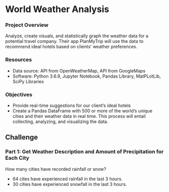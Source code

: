 # World Weather Analysis

### Project Overview
Analyze, create visuals, and statistically graph the weather data for a potential travel company. Their app PlanMyTrip will use the data to recommend ideal hotels based on clients’ weather preferences. 

### Resources
- Data source: API from OpenWeatherMap, API from GoogleMaps
- Software: Python 3.6.9, Jupyter Notebook, Pandas Library, MatPLotLib, SciPy Libraries

### Objectives
- Provide real-time suggestions for our client’s ideal hotels
- Create a Pandas DataFrame with 500 or more of the world’s unique cities and their weather data in real time. This process will entail collecting, analyzing, and visualizing the data.

## Challenge

### Part 1: Get Weather Description and Amount of Precipitation for Each City

How many cities have recorded rainfall or snow?
- 64 cites have experienced rainfall in the last 3 hours.
- 30 cities have experienced snowfall in the last 3 hours.


